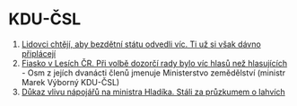 # KDU-ČSL

1. [Lidovci chtějí, aby bezdětní státu odvedli víc. Ti už si však dávno připlácejí](https://www.idnes.cz/ekonomika/domaci/sleva-na-dite-bezdetni-kdu-csl-dane-socialni-pojisteni.A240510_140043_ekonomika_alis)
2. [Fiasko v Lesích ČR. Při volbě dozorčí rady bylo víc hlasů než hlasujících](https://www.seznamzpravy.cz/clanek/ekonomika-firmy-fiasko-v-lesich-cr-pri-volbe-dozorci-rady-bylo-vic-hlasu-nez-hlasujicich-278874) - Osm z jejích dvanácti členů jmenuje Ministerstvo zemědělství (ministr Marek Výborný KDU-ČSL)
3. [Důkaz vlivu nápojářů na ministra Hladíka. Stáli za průzkumem o lahvích](https://www.idnes.cz/zpravy/domaci/zalohovani-pet-lahve-hladik-ministr-pruzkum-napojari.A241104_193633_domaci_ceve)


